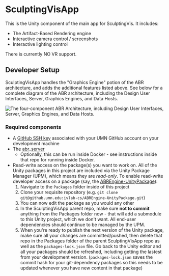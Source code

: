 # SculptingVisApp

This is the Unity component of the main app for SculptingVis. It includes:

- The Artifact-Based Rendering engine
- Interactive camera control / screenshots
- Interactive lighting control


There is currently NO VR support.


## Developer Setup

SculptingVisApp handles the "Graphics Engine" potion of the ABR architecture,
and adds the additional features listed above. See below for a complete diagram
of the ABR architecture, including the Design User Interfaces, Server, Graphics
Engines, and Data Hosts.

![The four-component ABR Architecture, including Design User Interfaces, Server,
Graphics Engines, and Data
Hosts.](https://www.sculpting-vis.org/wp-content/uploads/2021/05/abr_components.png)


### Required components

- A [GitHub SSH key](https://docs.github.com/en/github-ae@latest/github/authenticating-to-github/connecting-to-github-with-ssh/generating-a-new-ssh-key-and-adding-it-to-the-ssh-agent) associated with your UMN GitHub account on your development machine
- The [abr_server](https://github.umn.edu/ivlab-cs/abr_server)
    - Optionally, this can be run inside Docker - see instructions inside that
    repo for running inside Docker.
- Read-write access on the package(s) you want to work on. All of the Unity
packages in this project are included via the Unity Package Manager (UPM), which means
they are *read-only*. To enable read-write developer access on a package (say,
the [ABREngine-UnityPackage](git@github.umn.edu:ivlab-cs/ABREngine-UnityPackage.git)):
    1. Navigate to the `Packages` folder inside of this project
    2. Clone your requisite repository (e.g. `git clone git@github.umn.edu:ivlab-cs/ABREngine-UnityPackage.git`)
    3. You can now edit the package as you would any other
    4. In the SculptingVisApp parent repo, make sure **not to commit** anything
    from the Packages folder now - that will add a submodule to this Unity
    project, which we don't want. All end-user dependencies should continue to
    be managed by the UPM.
    5. When you're ready to publish the next version of the Unity package, make sure all your changes are committed/pushed, then delete that repo in the Packages folder of the parent SculptingVisApp repo as well as the `packages-lock.json` file. Go back to the Unity editor and all your packages should be refreshed, including getting the lastest from your development version. (`packages-lock.json` saves the commit hash for your git-dependency packages so this needs to be updated whenever you have new content in that package)
